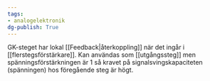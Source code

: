```yaml
---
tags: 
- analogelektronik
dg-publish: True
---
```

GK-steget har lokal [[Feedback|återkoppling]] när det ingår i [[flerstegsförstärkare]]. Kan användas som [[utgångssteg]] men spänningsförstärkningen är 1 så kravet på signalsvingskapaciteten (spänningen) hos föregående steg är högt.